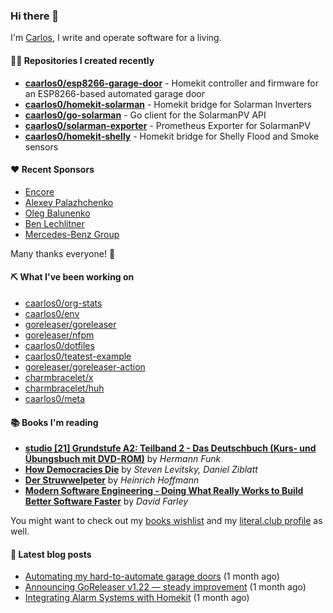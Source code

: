 ### Hi there 👋

I'm [Carlos](https://caarlos0.dev), I write and operate software for a living.

#### 👨‍💻 Repositories I created recently
- **[caarlos0/esp8266-garage-door](https://github.com/caarlos0/esp8266-garage-door)** - Homekit controller and firmware for an ESP8266-based automated garage door
- **[caarlos0/homekit-solarman](https://github.com/caarlos0/homekit-solarman)** - Homekit bridge for Solarman Inverters
- **[caarlos0/go-solarman](https://github.com/caarlos0/go-solarman)** - Go client for the SolarmanPV API
- **[caarlos0/solarman-exporter](https://github.com/caarlos0/solarman-exporter)** - Prometheus Exporter for SolarmanPV
- **[caarlos0/homekit-shelly](https://github.com/caarlos0/homekit-shelly)** - Homekit bridge for Shelly Flood and Smoke sensors


#### ❤️ Recent Sponsors
- [Encore](https://github.com/encoredev)
- [Alexey Palazhchenko](https://github.com/AlekSi)
- [Oleg Balunenko](https://github.com/obalunenko)
- [Ben Lechlitner](https://github.com/asphaltbuffet)
- [Mercedes-Benz Group](https://github.com/mercedes-benz)

Many thanks everyone! 🙏

#### ⛏️ What I've been working on

- [caarlos0/org-stats](https://github.com/caarlos0/org-stats)
- [caarlos0/env](https://github.com/caarlos0/env)
- [goreleaser/goreleaser](https://github.com/goreleaser/goreleaser)
- [goreleaser/nfpm](https://github.com/goreleaser/nfpm)
- [caarlos0/dotfiles](https://github.com/caarlos0/dotfiles)
- [caarlos0/teatest-example](https://github.com/caarlos0/teatest-example)
- [goreleaser/goreleaser-action](https://github.com/goreleaser/goreleaser-action)
- [charmbracelet/x](https://github.com/charmbracelet/x)
- [charmbracelet/huh](https://github.com/charmbracelet/huh)
- [caarlos0/meta](https://github.com/caarlos0/meta)

#### 📚 Books I'm reading
- **[studio [21] Grundstufe A2: Teilband 2 - Das Deutschbuch (Kurs- und Übungsbuch mit DVD-ROM)](https://literal.club/caarlos0/book/hermann-funk-studio-21-grundstufe-a2-teilband-2-das-deutschbuch-kurs-und-ubungsbuch-mit-dvd-rom-9zuoy)** by _Hermann Funk_
- **[How Democracies Die](https://literal.club/caarlos0/book/how-democracies-die-5395k)** by _Steven Levitsky, Daniel Ziblatt_
- **[Der Struwwelpeter](https://literal.club/caarlos0/book/der-struwwelpeter-a0nkn)** by _Heinrich Hoffmann_
- **[Modern Software Engineering - Doing What Really Works to Build Better Software Faster](https://literal.club/caarlos0/book/david-farley-modern-software-engineering-ayoqv)** by _David Farley_

You might want to check out my
[books wishlist](https://www.amazon.com.br/hz/wishlist/ls/EB8P7VS717SV)
and my [literal.club profile](https://literal.club/caarlos0) as well.

#### 📄 Latest blog posts
- [Automating my hard-to-automate garage doors](https://carlosbecker.com/posts/homekit-garage/) (1 month ago)
- [Announcing GoReleaser v1.22 — steady improvement](https://carlosbecker.com/posts/goreleaser-v1.21/) (1 month ago)
- [Integrating Alarm Systems with Homekit](https://carlosbecker.com/posts/homekit-alarms/) (1 month ago)
